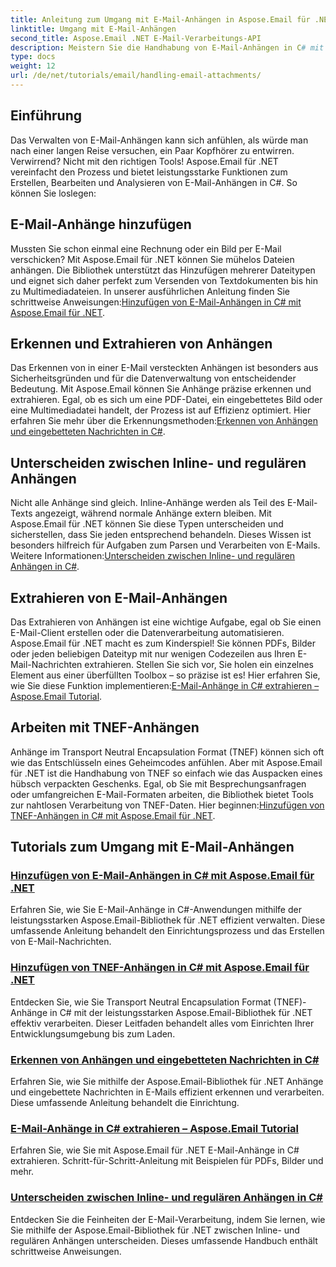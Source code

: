 ```yaml
---
title: Anleitung zum Umgang mit E-Mail-Anhängen in Aspose.Email für .NET
linktitle: Umgang mit E-Mail-Anhängen
second_title: Aspose.Email .NET E-Mail-Verarbeitungs-API
description: Meistern Sie die Handhabung von E-Mail-Anhängen in C# mit Aspose.Email für .NET. Erfahren Sie anhand von Schritt-für-Schritt-Anleitungen, wie Sie Anhänge hinzufügen, erkennen, extrahieren und unterscheiden.
type: docs
weight: 12
url: /de/net/tutorials/email/handling-email-attachments/
---
```

## Einführung

Das Verwalten von E-Mail-Anhängen kann sich anfühlen, als würde man nach einer langen Reise versuchen, ein Paar Kopfhörer zu entwirren. Verwirrend? Nicht mit den richtigen Tools! Aspose.Email für .NET vereinfacht den Prozess und bietet leistungsstarke Funktionen zum Erstellen, Bearbeiten und Analysieren von E-Mail-Anhängen in C#. So können Sie loslegen:  

## E-Mail-Anhänge hinzufügen  

 Mussten Sie schon einmal eine Rechnung oder ein Bild per E-Mail verschicken? Mit Aspose.Email für .NET können Sie mühelos Dateien anhängen. Die Bibliothek unterstützt das Hinzufügen mehrerer Dateitypen und eignet sich daher perfekt zum Versenden von Textdokumenten bis hin zu Multimediadateien. In unserer ausführlichen Anleitung finden Sie schrittweise Anweisungen:[Hinzufügen von E-Mail-Anhängen in C# mit Aspose.Email für .NET](./add-email-attachments-in-csharp/).  

## Erkennen und Extrahieren von Anhängen  

Das Erkennen von in einer E-Mail versteckten Anhängen ist besonders aus Sicherheitsgründen und für die Datenverwaltung von entscheidender Bedeutung. Mit Aspose.Email können Sie Anhänge präzise erkennen und extrahieren. Egal, ob es sich um eine PDF-Datei, ein eingebettetes Bild oder eine Multimediadatei handelt, der Prozess ist auf Effizienz optimiert. Hier erfahren Sie mehr über die Erkennungsmethoden:[Erkennen von Anhängen und eingebetteten Nachrichten in C#](./detecting-attachment-and-embedded-message-in-csharp/).  

## Unterscheiden zwischen Inline- und regulären Anhängen  

 Nicht alle Anhänge sind gleich. Inline-Anhänge werden als Teil des E-Mail-Texts angezeigt, während normale Anhänge extern bleiben. Mit Aspose.Email für .NET können Sie diese Typen unterscheiden und sicherstellen, dass Sie jeden entsprechend behandeln. Dieses Wissen ist besonders hilfreich für Aufgaben zum Parsen und Verarbeiten von E-Mails. Weitere Informationen:[Unterscheiden zwischen Inline- und regulären Anhängen in C#](./distinguishing-inline-and-regular-attachments-in-csharp/).  

## Extrahieren von E-Mail-Anhängen  

Das Extrahieren von Anhängen ist eine wichtige Aufgabe, egal ob Sie einen E-Mail-Client erstellen oder die Datenverarbeitung automatisieren. Aspose.Email für .NET macht es zum Kinderspiel! Sie können PDFs, Bilder oder jeden beliebigen Dateityp mit nur wenigen Codezeilen aus Ihren E-Mail-Nachrichten extrahieren. Stellen Sie sich vor, Sie holen ein einzelnes Element aus einer überfüllten Toolbox – so präzise ist es! Hier erfahren Sie, wie Sie diese Funktion implementieren:[E-Mail-Anhänge in C# extrahieren – Aspose.Email Tutorial](./extract-email-attachments-in-csharp/).  

## Arbeiten mit TNEF-Anhängen  

 Anhänge im Transport Neutral Encapsulation Format (TNEF) können sich oft wie das Entschlüsseln eines Geheimcodes anfühlen. Aber mit Aspose.Email für .NET ist die Handhabung von TNEF so einfach wie das Auspacken eines hübsch verpackten Geschenks. Egal, ob Sie mit Besprechungsanfragen oder umfangreichen E-Mail-Formaten arbeiten, die Bibliothek bietet Tools zur nahtlosen Verarbeitung von TNEF-Daten. Hier beginnen:[Hinzufügen von TNEF-Anhängen in C# mit Aspose.Email für .NET](./add-tnef-attachments-in-csharp/).  

## Tutorials zum Umgang mit E-Mail-Anhängen
### [Hinzufügen von E-Mail-Anhängen in C# mit Aspose.Email für .NET](./add-email-attachments-in-csharp/)
Erfahren Sie, wie Sie E-Mail-Anhänge in C#-Anwendungen mithilfe der leistungsstarken Aspose.Email-Bibliothek für .NET effizient verwalten. Diese umfassende Anleitung behandelt den Einrichtungsprozess und das Erstellen von E-Mail-Nachrichten.
### [Hinzufügen von TNEF-Anhängen in C# mit Aspose.Email für .NET](./add-tnef-attachments-in-csharp/)
Entdecken Sie, wie Sie Transport Neutral Encapsulation Format (TNEF)-Anhänge in C# mit der leistungsstarken Aspose.Email-Bibliothek für .NET effektiv verarbeiten. Dieser Leitfaden behandelt alles vom Einrichten Ihrer Entwicklungsumgebung bis zum Laden.
### [Erkennen von Anhängen und eingebetteten Nachrichten in C#](./detecting-attachment-and-embedded-message-in-csharp/)
Erfahren Sie, wie Sie mithilfe der Aspose.Email-Bibliothek für .NET Anhänge und eingebettete Nachrichten in E-Mails effizient erkennen und verarbeiten. Diese umfassende Anleitung behandelt die Einrichtung.
### [E-Mail-Anhänge in C# extrahieren – Aspose.Email Tutorial](./extract-email-attachments-in-csharp/)
Erfahren Sie, wie Sie mit Aspose.Email für .NET E-Mail-Anhänge in C# extrahieren. Schritt-für-Schritt-Anleitung mit Beispielen für PDFs, Bilder und mehr.
### [Unterscheiden zwischen Inline- und regulären Anhängen in C#](./distinguishing-inline-and-regular-attachments-in-csharp/)
Entdecken Sie die Feinheiten der E-Mail-Verarbeitung, indem Sie lernen, wie Sie mithilfe der Aspose.Email-Bibliothek für .NET zwischen Inline- und regulären Anhängen unterscheiden. Dieses umfassende Handbuch enthält schrittweise Anweisungen.
